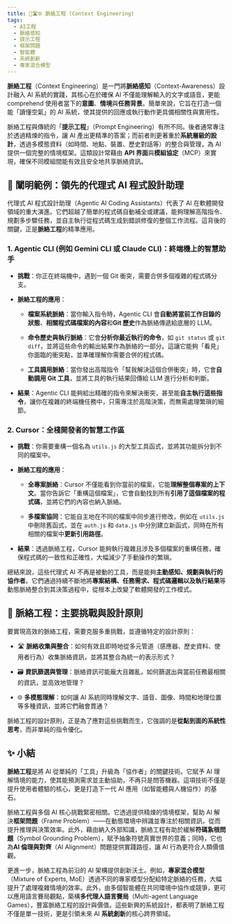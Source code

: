 ```yaml
---
title: 🌉🛣🌐 脈絡工程 (Context Engineering)
tags:
  - AI工程
  - 脈絡感知
  - 提示工程
  - 框架問題
  - 智能體
  - 系統創新
  - 專家混合模型
---
```

**脈絡工程**（Context Engineering）是一門將**脈絡感知**（Context-Awareness）設計融入 AI 系統的實踐，其核心在於確保 AI 不僅能理解輸入的文字或語音，更能 comprehend 使用者當下的**意圖**、**情境**與**任務背景**。簡單來說，它旨在打造一個能「讀懂空氣」的 AI 系統，使其提供的回應或執行動作更具備相關性與實用性。

脈絡工程與傳統的「**提示工程**」（Prompt Engineering）有所不同。後者通常專注於透過精煉的指令，讓 AI 產出更精準的答案；而前者則更著重於**系統層級的設計**，透過多模態資料（如時間、地點、裝置、歷史對話等）的整合與管理，為 AI 提供一個完整的情境框架。這類設計常藉由 **API 界面**與**模組協定**（MCP）來實現，確保不同模組間能有效且安全地共享脈絡資訊。

## 🛅 闡明範例：領先的代理式 AI 程式設計助理

代理式 AI 程式設計助理（Agentic AI Coding Assistants）代表了 AI 在軟體開發領域的重大演進。它們超越了簡單的程式碼自動補全或建議，能夠理解高階指令、規劃多步驟任務，並自主執行從程式碼生成到錯誤修復的整個工作流程。這背後的關鍵，正是**脈絡工程**的精準應用。

### 1. **Agentic CLI (例如 Gemini CLI 或 Claude CLI)：終端機上的智慧助手**

- **挑戰**：你正在終端機中，遇到一個 Git 衝突，需要合併多個複雜的程式碼分支。
    
- **脈絡工程的應用**：
    
    - **檔案系統脈絡**：當你輸入指令時，Agentic CLI 會**自動將當前工作目錄的狀態**、**相關程式碼檔案的內容**和**Git 歷史**作為脈絡傳遞給底層的 LLM。
        
    - **命令歷史與執行脈絡**：它會**分析你最近執行的命令**，如 `git status` 或 `git diff`，並將這些命令的輸出結果作為脈絡的一部分。這讓它能夠「看見」你面臨的衝突點，並準確理解你需要合併的程式碼。
        
    - **工具調用脈絡**：當你發出高階指令「幫我解決這個合併衝突」時，它會**自動調用 Git 工具**，並將工具的執行結果回傳給 LLM 進行分析和判斷。
        
- **結果**：Agentic CLI 能夠給出精確的指令來解決衝突，甚至能**自主執行這些指令**，讓你在複雜的終端機任務中，只需專注於高階決策，而無需處理繁瑣的細節。

### 2. **Cursor：全棧開發者的智慧工作區**

- **挑戰**：你需要重構一個名為 `utils.js` 的大型工具函式，並將其功能拆分到不同的檔案中。
    
- **脈絡工程的應用**：
    
    - **全專案脈絡**：Cursor 不僅能看到你當前的檔案，它能**理解整個專案的上下文**。當你告訴它「重構這個檔案」，它會自動找到所有**引用了這個檔案的程式碼**，並將它們的內容也納入脈絡。
        
    - **多檔案協同**：它能自主地在不同的檔案中同步進行修改，例如在 `utils.js` 中刪除舊函式，並在 `auth.js` 和 `data.js` 中分別建立新函式，同時在所有相關的檔案中**更新引用路徑**。
        
- **結果**：透過脈絡工程，Cursor 能夠執行複雜且涉及多個檔案的重構任務，確保程式碼的一致性和正確性，大幅減少了手動操作的繁瑣。
    

總結來說，這些代理式 AI 不再是被動的工具，而是能夠**主動感知、規劃與執行的協作者**。它們通過持續不斷地將**專案結構、任務需求、程式碼邏輯以及執行結果**等動態脈絡整合到其決策過程中，從根本上改變了軟體開發的工作模式。

## 🌟 脈絡工程：主要挑戰與設計原則

要實現高效的脈絡工程，需要克服多重挑戰，並遵循特定的設計原則：

- 🛣️ **脈絡收集與整合**：如何有效且即時地從多元管道（感應器、歷史資料、使用者行為）收集脈絡資訊，並將其整合為統一的表示形式？
    
- 🗃️ **資訊篩選與管理**：脈絡資訊可能龐大且雜亂，如何篩選出與當前任務最相關的資訊，並高效地管理？
    
- 🌐 **多模態理解**：如何讓 AI 系統同時理解文字、語音、圖像、時間和地理位置等多種資訊，並將它們融會貫通？
    

脈絡工程的設計原則，正是為了應對這些挑戰而生，它強調的是**從點到面的系統性思考**，而非單純的指令優化。

## ✨ 小結

**脈絡工程**是將 AI 從單純的「工具」升級為「協作者」的關鍵技術。它賦予 AI 理解情境的能力，使其能預測需求並主動協助，不再只是問答機器。這項技術不僅是提升使用者體驗的核心，更是打造下一代 AI 應用（如智能體與人機協作）的基石。

脈絡工程與多個 AI 核心挑戰緊密相關。它透過提供精煉的情境框架，幫助 AI 解決**框架問題**（Frame Problem）——在動態環境中辨識並專注於相關資訊，從而提升推理與決策效率。此外，藉由納入外部知識，脈絡工程有助於緩解**符碼紥根問題**（Symbol Grounding Problem），賦予抽象符號真實世界的意義；同時，它也為**AI 倫理與對齊**（AI Alignment）問題提供實踐路徑，讓 AI 行為更符合人類價值觀。

更進一步，脈絡工程為前沿的 AI 架構提供創新沃土。例如，**專家混合模型**（Mixture of Experts, MoE）透過不同的專家模型分配給特定脈絡的任務，大幅提升了處理複雜情境的效率。此外，由多個智能體在共同環境中協作或競爭，更可以應用語言賽局觀點，築構**多代理人語言賽局**（Multi-agent Language Games），豐富脈絡工程的設計與價值。這些新興的系統設計，都表明了脈絡工程不僅是單一技術，更是引領未來 AI **系統創新**的核心跨界領域。